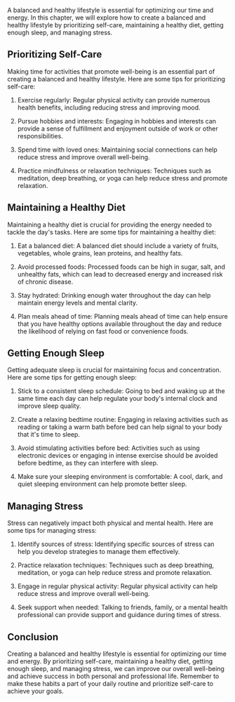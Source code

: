 
A balanced and healthy lifestyle is essential for optimizing our time and energy. In this chapter, we will explore how to create a balanced and healthy lifestyle by prioritizing self-care, maintaining a healthy diet, getting enough sleep, and managing stress.

Prioritizing Self-Care
----------------------

Making time for activities that promote well-being is an essential part of creating a balanced and healthy lifestyle. Here are some tips for prioritizing self-care:

1. Exercise regularly: Regular physical activity can provide numerous health benefits, including reducing stress and improving mood.

2. Pursue hobbies and interests: Engaging in hobbies and interests can provide a sense of fulfillment and enjoyment outside of work or other responsibilities.

3. Spend time with loved ones: Maintaining social connections can help reduce stress and improve overall well-being.

4. Practice mindfulness or relaxation techniques: Techniques such as meditation, deep breathing, or yoga can help reduce stress and promote relaxation.

Maintaining a Healthy Diet
--------------------------

Maintaining a healthy diet is crucial for providing the energy needed to tackle the day's tasks. Here are some tips for maintaining a healthy diet:

1. Eat a balanced diet: A balanced diet should include a variety of fruits, vegetables, whole grains, lean proteins, and healthy fats.

2. Avoid processed foods: Processed foods can be high in sugar, salt, and unhealthy fats, which can lead to decreased energy and increased risk of chronic disease.

3. Stay hydrated: Drinking enough water throughout the day can help maintain energy levels and mental clarity.

4. Plan meals ahead of time: Planning meals ahead of time can help ensure that you have healthy options available throughout the day and reduce the likelihood of relying on fast food or convenience foods.

Getting Enough Sleep
--------------------

Getting adequate sleep is crucial for maintaining focus and concentration. Here are some tips for getting enough sleep:

1. Stick to a consistent sleep schedule: Going to bed and waking up at the same time each day can help regulate your body's internal clock and improve sleep quality.

2. Create a relaxing bedtime routine: Engaging in relaxing activities such as reading or taking a warm bath before bed can help signal to your body that it's time to sleep.

3. Avoid stimulating activities before bed: Activities such as using electronic devices or engaging in intense exercise should be avoided before bedtime, as they can interfere with sleep.

4. Make sure your sleeping environment is comfortable: A cool, dark, and quiet sleeping environment can help promote better sleep.

Managing Stress
---------------

Stress can negatively impact both physical and mental health. Here are some tips for managing stress:

1. Identify sources of stress: Identifying specific sources of stress can help you develop strategies to manage them effectively.

2. Practice relaxation techniques: Techniques such as deep breathing, meditation, or yoga can help reduce stress and promote relaxation.

3. Engage in regular physical activity: Regular physical activity can help reduce stress and improve overall well-being.

4. Seek support when needed: Talking to friends, family, or a mental health professional can provide support and guidance during times of stress.

Conclusion
----------

Creating a balanced and healthy lifestyle is essential for optimizing our time and energy. By prioritizing self-care, maintaining a healthy diet, getting enough sleep, and managing stress, we can improve our overall well-being and achieve success in both personal and professional life. Remember to make these habits a part of your daily routine and prioritize self-care to achieve your goals.

